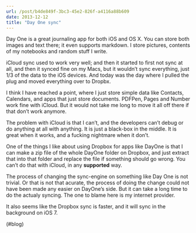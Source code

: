 ```yaml
---
url: /post/b4de849f-3bc3-45e2-826f-a4116a88b609
date: 2013-12-12
title: "Day One sync"
---
```


Day One is a great journaling app for both iOS and OS X. You can store both images and text there; it even supports markdown. I store pictures, contents of my notebooks and random stuff I write.



iCloud sync used to work very well; and then it started to first not sync at all, and then it synced fine on my Macs, but it wouldn&#8217;t sync everything, just 1/3 of the data to the iOS devices. And today was the day where I pulled the plug and moved everything over to Dropbx.



I think I have reached a point, where I just store simple data like Contacts, Calendars, and apps that just store documents. PDFPen, Pages and Number work fine with iCloud. But it would not take me long to move it all off there if that don&#8217;t work anymore.



The problem with iCloud is that I can&#8217;t, and the developers can&#8217;t debug or do anything at all with anything. It is just a black-box in the middle. It is great when it works, and a fucking nightmare when it don&#8217;t.



One of the things I like about using Dropbox for apps like DayOne is that I can make a zip file of the whole DayOne folder on Dropbox, and just extract that into that folder and replace the file if something should go wrong. You can&#8217;t do that with iCloud, in any **supported** way.



The process of changing the sync-engine on something like Day One is not trivial. Or that is not that acurate, the process of doing the change could not have been made any easier on DayOne&#8217;s side. But it can take a long time to do the actualy syncing. The one to blame here is my internet provider.



It also seems like the Dropbox sync is faster, and it will sync in the background on iOS 7.



(#blog)